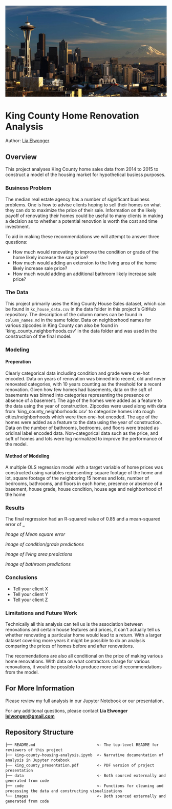 ![Header Image](/images/king_county_photo.jpeg)

# King County Home Renovation Analysis

Author: [Lia Elwonger](mailto:lelwonger@gmail.com)

## Overview

This project analyses King County home sales data from 2014 to 2015 to construct a model of the housing market for hypothetical busiess purposes. 

### Business Problem

The median real estate agency has a number of significant business problems. One is how to advise clients hoping to sell their homes 
on what they can do to maximize the price of their sale. Information on the likely payoff of renovating their homes could be useful to many clients in
making a decision as to whether a potential renovtion is worth the cost and time investment.

To aid in making these recommendations we will attempt to answer three questions:

* How much would renovating to improve the condition or grade of the home likely increase the sale price?
* How much would adding an extension to the living area of the home likely increase sale price?
* How much would adding an additional bathroom likely increase sale price?

### The Data

This project primarily uses the King County House Sales dataset, which can be found in  `kc_house_data.csv` in the data folder in this project's GitHub repository. The description of the column names can be found in `column_names.md` in the same folder. Data on neighborhood names for various zipcodes in King County can also be found in 'king_county_neighborhoods.csv' in the data folder and was used in the construction of the final model.

### Modeling

#### Preperation
Clearly categorical data including condition and grade were one-hot encoded.
Data on years of renovation was binned into recent, old and never renovated categories, with 10 years counting as the threshold for a recent renovation.
Given how few homes had basements, data on the sqft of basements was binned into categories representing the presence or absence of a basement.
The age of the homes were added as a feature to the data using the year of construction.
Zipcodes were used along with data from 'king_county_neighborhoods.csv' to categorize homes into rough cities/neighborhoods which were then one-hot encoded.
The age of the homes were added as a feature to the data using the year of construction.
Data on the number of bathrooms, bedrooms, and floors were treated as oridinal label encoded data.
Non-categorical data such as the price, and sqft of homes and lots were log normalized to improve the performance of the model.

#### Method of Modeling
A multiple OLS regression model with a target variable of home prices was constructed using variables representing: square footage of the home and lot, square footage of the neighboring 15 homes and lots, number of bedrooms, bathrooms, and floors in each home, presence or absence of a basement, house grade, house condition, house age and neighborhood of the home

### Results

The final regression had an R-squared value of 0.85 and a mean-squared error of _

*Image of Mean square error*

*image of condition/grade predictions*

*image of living area predictions*

*image of bathroom predictions*

### Conclusions

* Tell your client X
* Tell your client Y
* Tell your client Z

### Limitations and Future Work

Technically all this analysis can tell us is the association between renovations and certain house features and prices, it can't actually tell us
whether renovating a particular home would lead to a return. With a larger dataset covering more years it might be possible to do an analysis comparing the prices of homes before and after renovations.

The recomendations are also all conditional on the price of making various home renovations. WIth data on what contractors charge for various renovations, it would be possible to produce more solid recommendations from the model.

## For More Information

Please review my full analysis in our Jupyter Notebook or our presentation.

For any additional questions, please contact **Lia Elwonger lelwonger@gmail.com**

## Repository Structure

```
├── README.md                           <- The top-level README for reviewers of this project
├── king-county-housing-analysis.ipynb  <- Narrative documentation of analysis in Jupyter notebook
├── king_county_presentation.pdf        <- PDF version of project presentation
├── data                                <- Both sourced externally and generated from code
├── code                                <- Functions for cleaning and processing the data and constructing visualizations
└── images                              <- Both sourced externally and generated from code
```
